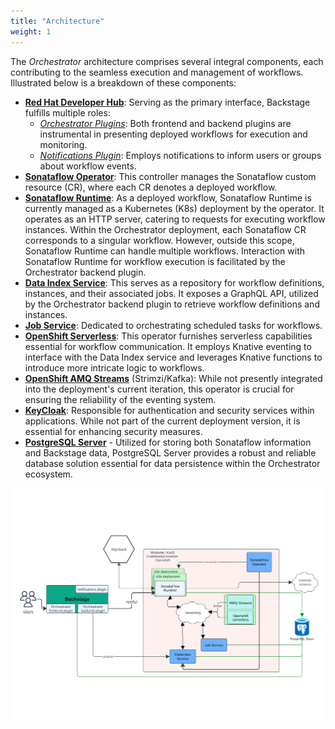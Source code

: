 ```yaml
---
title: "Architecture"
weight: 1
---
```

The *Orchestrator* architecture comprises several integral components, each contributing to the seamless execution and management of workflows. Illustrated below is a breakdown of these components:

- [**Red Hat Developer Hub**](https://developers.redhat.com/rhdh/overview): Serving as the primary interface, Backstage fulfills multiple roles:
  - [*Orchestrator Plugins*](https://github.com/janus-idp/backstage-plugins/tree/main/plugins/orchestrator): Both frontend and backend plugins are instrumental in presenting deployed workflows for execution and monitoring.
  - [*Notifications Plugin*](https://github.com/janus-idp/backstage-plugins/tree/main/plugins/notifications): Employs notifications to inform users or groups about workflow events.
- [**Sonataflow Operator**](https://sonataflow.org/serverlessworkflow/main/cloud/operator/install-serverless-operator.html): This controller manages the Sonataflow custom resource (CR), where each CR denotes a deployed workflow.
- [**Sonataflow Runtime**](https://github.com/apache/incubator-kie-kogito-runtimes): As a deployed workflow, Sonataflow Runtime is currently managed as a Kubernetes (K8s) deployment by the operator. It operates as an HTTP server, catering to requests for executing workflow instances. Within the Orchestrator deployment, each Sonataflow CR corresponds to a singular workflow. However, outside this scope, Sonataflow Runtime can handle multiple workflows. Interaction with Sonataflow Runtime for workflow execution is facilitated by the Orchestrator backend plugin.
- [**Data Index Service**](https://sonataflow.org/serverlessworkflow/latest/data-index/data-index-core-concepts.html): This serves as a repository for workflow definitions, instances, and their associated jobs. It exposes a GraphQL API, utilized by the Orchestrator backend plugin to retrieve workflow definitions and instances.
- [**Job Service**](https://sonataflow.org/serverlessworkflow/latest/job-services/core-concepts.html): Dedicated to orchestrating scheduled tasks for workflows.
- [**OpenShift Serverless**](https://docs.openshift.com/serverless/1.31/about/about-serverless.html): This operator furnishes serverless capabilities essential for workflow communication. It employs Knative eventing to interface with the Data Index service and leverages Knative functions to introduce more intricate logic to workflows.
- [**OpenShift AMQ Streams**](https://access.redhat.com/documentation/en-us/red_hat_amq_streams/2.6/html/amq_streams_on_openshift_overview/index) (Strimzi/Kafka): While not presently integrated into the deployment's current iteration, this operator is crucial for ensuring the reliability of the eventing system.
- [**KeyCloak**](https://www.keycloak.org/): Responsible for authentication and security services within applications. While not part of the current deployment version, it is essential for enhancing security measures.
- [**PostgreSQL Server**](https://www.postgresql.org/) - Utilized for storing both Sonataflow information and Backstage data, PostgreSQL Server provides a robust and reliable database solution essential for data persistence within the Orchestrator ecosystem.

![Architecture Diagram](./architecture-diagram.png "Architecture Diagram")